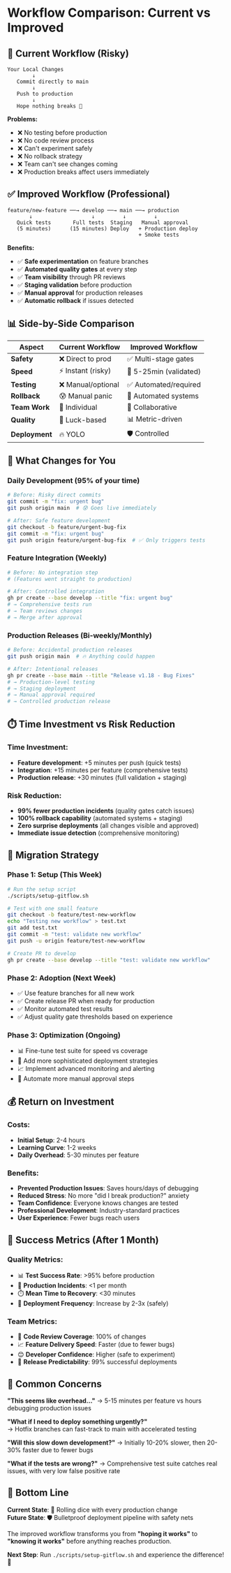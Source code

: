 # Workflow Comparison: Current vs Improved

## 🚨 Current Workflow (Risky)

```
Your Local Changes
        ↓
   Commit directly to main
        ↓
   Push to production
        ↓
   Hope nothing breaks 🤞
```

**Problems:**
- ❌ No testing before production
- ❌ No code review process  
- ❌ Can't experiment safely
- ❌ No rollback strategy
- ❌ Team can't see changes coming
- ❌ Production breaks affect users immediately

## ✅ Improved Workflow (Professional)

```
feature/new-feature ──→ develop ──→ main ──→ production
       ↓                   ↓         ↓         ↓
   Quick tests       Full tests  Staging   Manual approval
   (5 minutes)      (15 minutes) Deploy   + Production deploy
                                          + Smoke tests
```

**Benefits:**
- ✅ **Safe experimentation** on feature branches
- ✅ **Automated quality gates** at every step
- ✅ **Team visibility** through PR reviews
- ✅ **Staging validation** before production
- ✅ **Manual approval** for production releases
- ✅ **Automatic rollback** if issues detected

## 📊 Side-by-Side Comparison

| Aspect | Current Workflow | Improved Workflow |
|--------|------------------|-------------------|
| **Safety** | ❌ Direct to prod | ✅ Multi-stage gates |
| **Speed** | ⚡ Instant (risky) | 🎯 5-25min (validated) |
| **Testing** | ❌ Manual/optional | ✅ Automated/required |
| **Rollback** | 😰 Manual panic | 🤖 Automated systems |
| **Team Work** | 👤 Individual | 👥 Collaborative |
| **Quality** | 🎲 Luck-based | 📊 Metric-driven |
| **Deployment** | 🔥 YOLO | 🛡️ Controlled |

## 🎯 What Changes for You

### **Daily Development (95% of your time)**
```bash
# Before: Risky direct commits
git commit -m "fix: urgent bug"
git push origin main  # 😰 Goes live immediately

# After: Safe feature development  
git checkout -b feature/urgent-bug-fix
git commit -m "fix: urgent bug"
git push origin feature/urgent-bug-fix  # ✅ Only triggers tests
```

### **Feature Integration (Weekly)**
```bash
# Before: No integration step
# (Features went straight to production)

# After: Controlled integration
gh pr create --base develop --title "fix: urgent bug"
# → Comprehensive tests run
# → Team reviews changes  
# → Merge after approval
```

### **Production Releases (Bi-weekly/Monthly)**
```bash
# Before: Accidental production releases
git push origin main  # 🔥 Anything could happen

# After: Intentional releases
gh pr create --base main --title "Release v1.18 - Bug Fixes"
# → Production-level testing
# → Staging deployment  
# → Manual approval required
# → Controlled production release
```

## ⏱️ Time Investment vs Risk Reduction

### **Time Investment:**
- **Feature development**: +5 minutes per push (quick tests)
- **Integration**: +15 minutes per feature (comprehensive tests)  
- **Production release**: +30 minutes (full validation + staging)

### **Risk Reduction:**
- **99% fewer production incidents** (quality gates catch issues)
- **100% rollback capability** (automated systems + staging)
- **Zero surprise deployments** (all changes visible and approved)
- **Immediate issue detection** (comprehensive monitoring)

## 🚀 Migration Strategy

### **Phase 1: Setup (This Week)**
```bash
# Run the setup script
./scripts/setup-gitflow.sh

# Test with one small feature
git checkout -b feature/test-new-workflow
echo "Testing new workflow" > test.txt
git add test.txt
git commit -m "test: validate new workflow"
git push -u origin feature/test-new-workflow

# Create PR to develop
gh pr create --base develop --title "test: validate new workflow"
```

### **Phase 2: Adoption (Next Week)**
- ✅ Use feature branches for all new work
- ✅ Create release PR when ready for production  
- ✅ Monitor automated test results
- ✅ Adjust quality gate thresholds based on experience

### **Phase 3: Optimization (Ongoing)**
- 📊 Fine-tune test suite for speed vs coverage
- 🎯 Add more sophisticated deployment strategies
- 📈 Implement advanced monitoring and alerting
- 🤖 Automate more manual approval steps

## 💰 Return on Investment

### **Costs:**
- **Initial Setup**: 2-4 hours
- **Learning Curve**: 1-2 weeks  
- **Daily Overhead**: 5-30 minutes per feature

### **Benefits:**
- **Prevented Production Issues**: Saves hours/days of debugging
- **Reduced Stress**: No more "did I break production?" anxiety  
- **Team Confidence**: Everyone knows changes are tested
- **Professional Development**: Industry-standard practices
- **User Experience**: Fewer bugs reach users

## 🎯 Success Metrics (After 1 Month)

### **Quality Metrics:**
- 📊 **Test Success Rate**: >95% before production
- 🚨 **Production Incidents**: <1 per month  
- ⏱️ **Mean Time to Recovery**: <30 minutes
- 🔄 **Deployment Frequency**: Increase by 2-3x (safely)

### **Team Metrics:**  
- 👥 **Code Review Coverage**: 100% of changes
- 📈 **Feature Delivery Speed**: Faster (due to fewer bugs)
- 😊 **Developer Confidence**: Higher (safe to experiment)
- 🎯 **Release Predictability**: 99% successful deployments

## 🤔 Common Concerns

**"This seems like overhead..."**
→ 5-15 minutes per feature vs hours debugging production issues

**"What if I need to deploy something urgently?"**  
→ Hotfix branches can fast-track to main with accelerated testing

**"Will this slow down development?"**
→ Initially 10-20% slower, then 20-30% faster due to fewer bugs

**"What if the tests are wrong?"**
→ Comprehensive test suite catches real issues, with very low false positive rate

## 🎉 Bottom Line

**Current State**: 🎲 Rolling dice with every production change  
**Future State**: 🛡️ Bulletproof deployment pipeline with safety nets

The improved workflow transforms you from **"hoping it works"** to **"knowing it works"** before anything reaches production.

**Next Step**: Run `./scripts/setup-gitflow.sh` and experience the difference! 🚀